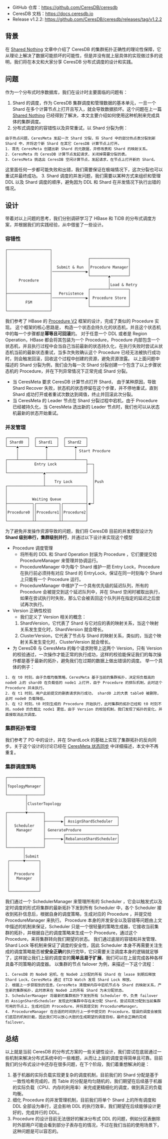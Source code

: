 - GitHub 仓库：https://github.com/CeresDB/ceresdb
- CeresDB 文档：https://docs.ceresdb.io
- Release v1.2.2: https://github.com/CeresDB/ceresdb/releases/tag/v1.2.2

## 背景
在 [Shared Nothing](./sharded-nothing.md) 文章中介绍了 CeresDB 的集群拓扑正确性的理论性保障，它从理论上解决了数据可能损坏的可能性，但是并没有就上层具体的实现做过多的说明，我们将在本文和大家分享 CeresDB 分布式调度的设计和实践。

## 问题
作为一个分布式时序数据库，我们在设计时主要面临的问题有：

1. Shard 的调度，作为 CeresDB 集群调度和管理数据的基本单元，一旦一个 Shard 在多个计算节点上打开且写入，就会导致数据损坏。这个问题在上一篇 [Shared Nothing](./sharded-nothing.md) 已经得到了解决，本文主要介绍如何使用这种机制来完成具体的集群调度。
2. 分布式调度的的容错性以及异常重试，以 Shard 分裂为例：
```
由于热点问题，CeresMeta 发起一次 Shard 分裂，将 Shard 中的部分热点表分裂到新 Shard 中，并将这个新 Shard 在其它 CeresDB 计算节点上打开。
1. 首先 CeresMeta 创建出新 Shard 的元数据，并修改表和 Shard 的映射关系。
2. CeresMeta 向 CeresDB 计算节点发起请求，关闭掉需要分裂的表。
3. CeresMeta 挑选出 CeresDB 空闲计算节点，发起请求，在节点上打开新的 Shard。
```
这里面任何一步都可能失败和出错，我们需要保证在极端情况下，这次分裂也可以重试并最终成功。
3. Shard 调度的并发问题，我们需要以某种方式来组织和管理 DDL 以及 Shard 调度的顺序，避免因为 DDL 和 Shard 在并发情况下执行出错的情况。

## 设计
带着对以上问题的思考，我们分别调研学习了 HBase 和 TiDB 的分布式调度方案，并根据我们的实践经验，从中借鉴了一些设计。

### 容错性
```
┌───────────────────┐                                         
│                   │                                         
│                   │                ┌─────────────────┐      
│                   │                │                 │      
│                   │  Submit & Run  │Procedure Manager│      
│                   │───────────────▶│                 │      
│                   │                └────────▲────────┘      
│     Procedure     │                         │               
│                   │                         │Load & Retry   
│                   │                ┌────────┴────────┐      
├───────────────────┤   Persistence  │                 │      
│                   │───────────────▶│ Procedure Store │      
│        FSM        │                │                 │      
│                   │                └─────────────────┘      
└───────────────────┘                                         
```

我们参考了 HBase 的 [Procedure V2](https://hbase.apache.org/book.html#pv2) 框架的设计，完成了类似的 Procedure 实现。
这个框架的核心思路是， 构造一个状态会持久化的状态机，并且这个状态机中的每一个步骤都是**幂等且可回滚**的。
对于任意一个 DDL 或者是 Region Operation，HBase 都会将其包装为一个 Procedure，Procedure 内部包含一个状态机，并且执行过程中会当自己当前最新的状态持久化，在执行失败时尝试从状态机当前的最新状态重试，当多次失败确认这个 Procedure 已经无法被执行成功时，则会触发回滚，回收这个过程中创建的资源，避免资源泄露。
以上面问题中描述的 Shard 分裂为例，我们会为每一次 Shard 分裂创建一个包含了以上步骤状态机的 Procedure，并在下列异常情况下正常完成 Shard 分裂。
- 当 CeresMeta 要求 CeresDB 计算节点打开 Shard， 由于某种原因，导致 Shard Recover 失败，状态机的状态停留在这个步骤，并不停地重试，直到 Shard 成功打开或者重试次数达到阈值，终止并回滚此次分裂。
- 当 CeresMeta 的 Leader 节点在 Shard 分裂过程中宕机，由于 Procedure 已经被持久化，当 CeresMeta 选出新的 Leader 节点时，我们也可以从状态机最新的状态开始重试。


### 并发管理
```
┌─────────┐  ┌─────────┐  ┌─────────┐            
│ Shard0  │  │ Shard1  │  │ Shard2  │            
└────▲────┘  └────▲────┘  └────▲────┘            
     │            │            │ Start Procdure  
     │            │            │                 
┌────┴────────────┴────────────┴────┐            
│            Entry Lock             ├──┐         
│                                   │  │         
└────────────────▲──────────────────┘  │         
                 │                     │         
                 │    Try Lock         │Push     
┌────────────────┴──────────────────┐  │         
│                                   │  │         
│                                   │  │         
│           Waiting Queue           │  │         
├───────────┐┌──────────┐┌──────────┤◀─┘         
│           ││          ││          │            
│Procedure0 ││Procedure1││Procedure2│            
│           ││          ││          │            
└───────────┴┴──────────┴┴──────────┘            
```

为了避免并发操作资源导致的问题，我们将 CeresDB 目前的并发模型设计为 **Shard 级别串行，集群级别并行**，并通过以下设计来实现这个模型
- Procedure 调度管理
    - 将所有的 DDL 和 Shard Operation 封装为 Procedure ，它们要提交给 ProcedureManager 来管理并协调运行。
    - ProcedureManager 中为每个 Shard 维护一把 Entry Lock，Procedure 在执行前必须持有对应 Shard 的 EntryLock，保证在同一时刻每个 Shard 上只能有一个 Procedure 运行。
    - ProcedureManager 中维护了一个具有优先级的延迟队列，所有的 Procedure 会被提交到这个延迟队列中，并在 Shard 空闲时被取出执行，如果在尝试执行时失败，那么它会被丢回这个队列并在指定的延迟之后尝试再次执行。
- Version 正确性校验
    - 我们定义了 Version 相关的概念：
    1. ShardVersion，它代表了 Shard 与它对应的表的映射关系，当这个映射关系发生变化时，ShardVersion 就会增长。
    2. ClusterVersion，它代表了节点与 Shard 的映射关系，类似的，当这个映射关系发生变化时，ClusterVersion 就会增长。
- 为 CeresDB 与 CeresMeta 的每个请求附带上这两个 Version，只有 Version 的校验通过，一次操作才能正常的执行成功，这样的校验能保证我们的每次操作都是基于最新的拓扑，避免我们在过期的数据上做出错误的调度。
  举一个具体的例子：
```
1. 在 t0 时刻，由于负载均衡策略，CeresMeta 基于当前的集群拓扑，决定将负载高的 node0 上的 shard0 在负载低的 node1 上打开，由于 Procedure 的排队机制，此时这个 Procedure 并未执行。
2. 在 t1 时刻，用户此前提交的删表请求执行成功， shard0 上的大表 table0 被删除，此时 node0 负载降低。
3. 在 t2 时刻，t0 时刻生成的 Procedure 开始执行，此时集群的拓扑已经和 t0 时刻不同，node0 的负载比 node1 更低，由于 Version 的校验机制，我们发现了拓扑的变化，并直接取消此次调度。
```

### 集群拓扑管理
我们参考了 PD 中的设计，并在 ShardLock 的基础上实现了集群拓扑的反向同步。关于这个设计的讨论已经在 [CeresMeta 状态同步](https://docs.ceresdb.io/cn/design/shared_nothing.html#ceresmeta-%E7%8A%B6%E6%80%81%E5%90%8C%E6%AD%A5)  中详细描述，本文中不再重复。


### 集群调度策略
```
┌────────────────┐                                 
│                │                                 
│TopologyManager │                                 
│                │                                 
└────────┬───────┘                                 
         │                                         
         │ClusterTopology                          
         │                                         
┌────────▼───────┐                                 
│                │        ┌───────────────────────┐
│                ├───────▶│ AssignShardScheduler  │
│   Scheduler    │        └───────────────────────┘
│    Manager     │ GenerateProdure                 
│                │        ┌───────────────────────┐
│                ├───────▶│RebalanceShardScheduler│
│                │        └───────────────────────┘
└───────┬────────┘                                 
        │                                          
        │Submit                                    
 ┌──────▼──────┐                                   
 │             │                                   
 │             │                                   
 │  Procedure  │                                   
 │   Manager   │                                   
 │             │                                   
 │             │                                   
 └─────────────┘                                                            
```

我们通过一个 SchedulerManager 来管理所有的 Scheduler ，它会以触发式以及定时调度的形式将集群的最新拓扑下发到所有 Scheduler 中，各个 Scheduler 接收到拓扑信息后，根据自身的调度策略，生成对应的 Procedure ，并提交给 ProcedureManager 来执行。
Procedure 本身的并发安全以及容错等问题由上文中描述的机制来保证，Scheduler 只是一个很轻量的策略生成器，它接收当前集群的拓扑，并根据自己的调度策略来生成一个 Procedure，通过这个 Procedure，来将集群转向我们期望的状态。
我们通过底层的容错和并发管理、Shard Lock 等机制来保证了调度的安全性，因此 Scheduler 本身不再需要关注生成的调度策略能否被**安全正确**的执行完毕，它只需要关注调度本身的逻辑就足够了，这样就让我们上层的调度变的**简单且易于扩展**，我们可以在上层完成各种各样具备不同策略的调度器。
以集群的节点 failover 为例，来描述一下这个流程：
```
1. CeresDB 的 Node0 宕机，在 Node0 上分配的所有 Shard 在 lease 到期后释放 Shard Lock，CeresMeta 通过 ETCD Watch 发现 Shard Lock 释放。
2. 根据上一步获取到的信息，CeresMeta 清理掉内存中宕机节点与 Shard 的映射关系，产生新的集群拓扑，此时原来在 Node0 上的所有 Shard 为未分配状态。
3. SchedulerManager 将最新的集群拓扑下发到所有 Scheduler 中，负责 failover 的 AssignShardScheduler 发现此时集群中存在未分配 Shard，尝试将其分配到当前集群可用的节点上，生成对应的 Procedure，并将其提交到 ProcedureManager。
4. ProcedureManager 在合适的时间执行上一步中提交的 Procedure，错误的调度会被我们底层的机制拦截，因此我们可以放心大胆的生成期望的调度目标，最终会正确的完成 failover。
```


## 总结
以上就是当前 CeresDB 的分布式方案的一些关键性设计，我们尝试在底层通过一些机制来解决分布式系统中的一些难题，从而让上层的调度变得简单且可靠。目前我们的分布式设计中还存在很多问题，在下个阶段，我们着重想解决的是：
1. 基于机器的实际负载实现更复杂的调度机制，目前我们的 Shard 分配是基于一致性哈希完成的，而 Table 的分配是均匀随机的，我们期望在后续基于机器的实际负载（CPU、内存的利用率）来完成更精细化的调度，做到真正的负载均衡。
2. 细化 Procedure 的并发管理机制，目前我们将单个 Shard 上的所有调度和 DDL 全部设为串行，这会影响 DDL 的执行效率，我们期望在后续能够设计更好的，完成并行的 DDL。
3. Procedure 的设计目前无法很好的解决分布式 DDL 的问题，例如分区表删除时外部用户可能会看到部分子表存在的情况，不过在我们当前的使用场景下，这种问题是可以容忍的。